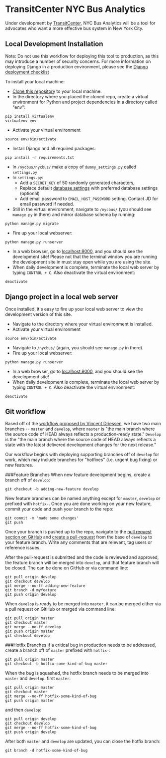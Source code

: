 # TransitCenter NYC Bus Analytics
Under development by [TransitCenter](http://www.transitcenter.org), NYC Bus Analytics will be a tool for advocates who want a more effective bus system in New York City. 

## Local Development Installation
Note: Do not use this workflow for deploying this tool to production, as this may introduce a number of security concerns. For more information on deploying Django in a production environment, please see the [Django deployment checklist](https://docs.djangoproject.com/en/1.10/howto/deployment/checklist/)

To install your local machine:
* [Clone this repository](https://git-scm.com/book/en/v2/Git-Basics-Getting-a-Git-Repository#Cloning-an-Existing-Repository) to your local machine.
* In the directory where you placed the cloned repo, create a virtual environment for Python and project dependencies in a directory called "env":
```shell
pip install virtualenv 
virtualenv env
```
* Activate your virtual environment
```shell
source env/bin/activate
```
* Install Django and all required packages:
```shell
pip install -r requirements.txt
```
* In ```/nycbus/nycbus/``` make a copy of ```dummy_settings.py``` called ```settings.py```
* In ```settings.py```:
  * Add a ```SECRET_KEY``` of 50 randomly generated characters,
  * Replace default [database settings](https://docs.djangoproject.com/en/1.10/ref/settings/#databases) with preferred database settings (optional) 
  * Add email password to ```EMAIL_HOST_PASSWORD``` setting. Contact JD for email password if needed.
* Still in the virtual environment, navigate to ```/nycbus/``` (you should see ```manage.py``` in there) and mirror database schema by running:
```shell
python manage.py migrate
```
* Fire up your local webserver:
```shell
python manage.py runserver
```
* In a web browser, go to [localhost:8000](http://localhost:8000/), and you should see the development site! Please not that the terminal window you are running the development site in must stay open while you are using the site.
* When daily development is complete, terminate the local web server by typing ```CONTROL + C```. Also deactivate the virtual environment:
```shell
deactivate
```

## Django project in a local web server
Once installed, it's easy to fire up your local web server to view the development version of this site.
* Navigate to the directory where your virtual environment is installed.
* Activate your virtual environment
```shell
source env/bin/activate
```
* Navigate to ```/nycbus/``` (again, you should see ```manage.py``` in there) 
* Fire up your local webserver:
```shell
python manage.py runserver
```
* In a web browser, go to [localhost:8000](http://localhost:8000/), and you should see the development site! 
* When daily development is complete, terminate the local web server by typing ```CONTROL + C```. Also deactivate the virtual environment:
```shell
deactivate
```

## Git workflow
Based off of the [workflow proposed by Vincent Driessen](http://nvie.com/posts/a-successful-git-branching-model/), we have two main branches -- `master` and `develop`, where `master` is "the main branch where the source code of HEAD always reflects a production-ready state." `Develop` is the "the main branch where the source code of HEAD always reflects a state with the latest delivered development changes for the next release."

Our workflow begins with deploying supporting branches off of `develop` for work, which may include branches for "hotfixes" (i.e. urgent bug fixing) or new features. 

###Feature Branches
When new feature development begins, create a branch off of `develop`:

    git checkout -b adding-new-feature develop

New feature branches can be named anything except for `master`, `develop` or prefixed with `hotfix-`. Once you are done working on your new feature, commit your code and push your branch to the repo:

    git commit -m 'made some changes'
    git push

Once your branch is pushed up to the repo, navigate to the [pull request section on GitHub](https://github.com/NiJeLorg/TransitCenter/compare) and [create a pull-request](https://help.github.com/articles/creating-a-pull-request/) from the base of `develop` to your feature branch. Write any comments that are relevant, tag users or reference issues.  

After the pull-request is submitted and the code is reviewed and approved, the feature branch will be merged into `develop`, and that feature branch will be closed. The can be done on GitHub or via command line:

    git pull origin develop
    git checkout develop
    git merge --no-ff adding-new-feature
    git branch -d myfeature
    git push origin develop

When `develop` is ready to be merged into `master`, it can be merged either via a pull request on GitHub or merged via command line:

    git pull origin master
    git checkout master
    git merge --no-ff develop
    git push origin master
    git checkout develop

###Hotfix Branches
If a critical bug in production needs to be addressed, create a branch off of `master` prefixed with `hotfix-`:
  
    git pull origin master
    git checkout -b hotfix-some-kind-of-bug master

When the bug is squashed, the hotfix branch needs to be merged into `master` and `develop`. first `master`:

    git pull origin master
    git checkout master
    git merge --no-ff hotfix-some-kind-of-bug
    git push origin master

and then `develop`:
    
    git pull origin develop
    git checkout develop
    git merge --no-ff hotfix-some-kind-of-bug
    git push origin develop

After both `master` and `develop` are updated, you can close the hotfix branch:

    git branch -d hotfix-some-kind-of-bug

